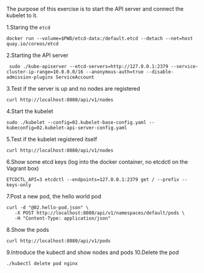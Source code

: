 The purpose of this exercise is to start the API server and connect the kubelet to it.

1.Staring the `etcd`

````
docker run --volume=$PWD/etcd-data:/default.etcd --detach --net=host quay.io/coreos/etcd
````

2.Starting the API server

````
 sudo ./kube-apiserver --etcd-servers=http://127.0.0.1:2379 --service-cluster-ip-range=10.0.0.0/16 --anonymous-auth=true --disable-admission-plugins ServiceAccount 
````

3.Test if the server is up and no nodes are registered

````
curl http://localhost:8080/api/v1/nodes
````

4.Start the kubelet

````
sudo ./kubelet --config=02.kubelet-base-config.yaml --kubeconfig=02.kubelet-api-server-config.yaml
````

5.Test if the kubelet registered itself

````
curl http://localhost:8080/api/v1/nodes
````

6.Show some etcd keys (log into the docker container, no etcdctl on the Vagrant box)

````
ETCDCTL_API=3 etcdctl --endpoints=127.0.0.1:2379 get / --prefix --keys-only
````

7.Post a new pod, the hello world pod

```
curl -d "@02.hello-pod.json" \
   -X POST http://localhost:8080/api/v1/namespaces/default/pods \
   -H "Content-Type: application/json"
```

8.Show the pods
````
curl http://localhost:8080/api/v1/pods
````

9.Introduce the kubectl and show nodes and pods
10.Delete the pod
```
./kubectl delete pod nginx
```
